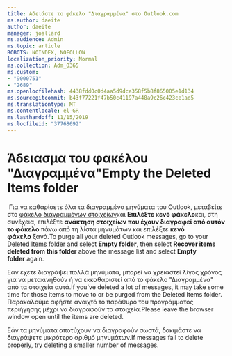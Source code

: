```yaml
---
title: Αδειάστε το φάκελο "Διαγραμμένα" στο Outlook.com
ms.author: daeite
author: daeite
manager: joallard
ms.audience: Admin
ms.topic: article
ROBOTS: NOINDEX, NOFOLLOW
localization_priority: Normal
ms.collection: Adm_O365
ms.custom:
- "9000751"
- "2689"
ms.openlocfilehash: 4438fdd0c0d4aa5d9dce358f5b8f865005e1d134
ms.sourcegitcommit: b43f77221f47b50c41197a448a9c26c423ce1ad5
ms.translationtype: MT
ms.contentlocale: el-GR
ms.lasthandoff: 11/15/2019
ms.locfileid: "37768692"
---
```

# <a name="empty-the-deleted-items-folder"></a><span data-ttu-id="01619-102">Άδειασμα του φακέλου "Διαγραμμένα"</span><span class="sxs-lookup"><span data-stu-id="01619-102">Empty the Deleted Items folder</span></span>

<span data-ttu-id="01619-103"> Για να καθαρίσετε όλα τα διαγραμμένα μηνύματα του Outlook, μεταβείτε στο [φάκελο διαγραμμένων στοιχείων](https://outlook.live.com/mail/deleteditems)και **Επιλέξτε κενό φάκελο**και, στη συνέχεια, επιλέξτε **ανάκτηση στοιχείων που έχουν διαγραφεί από αυτόν το φάκελο** πάνω από τη λίστα μηνυμάτων και επιλέξτε **κενό φάκελο** ξανά.</span><span class="sxs-lookup"><span data-stu-id="01619-103">To purge all your deleted Outlook messages, go to your [Deleted Items folder](https://outlook.live.com/mail/deleteditems) and select **Empty folder**, then select **Recover items deleted from this folder** above the message list and select **Empty folder** again.</span></span>

<span data-ttu-id="01619-104">Εάν έχετε διαγράψει πολλά μηνύματα, μπορεί να χρειαστεί λίγος χρόνος για να μετακινηθούν ή να εκκαθαριστεί από το φάκελο "Διαγραμμένα" από τα στοιχεία αυτά.</span><span class="sxs-lookup"><span data-stu-id="01619-104">If you've deleted a lot of messages, it may take some time for those items to move to or be purged from the Deleted Items folder.</span></span> <span data-ttu-id="01619-105">Παρακαλούμε αφήστε ανοιχτό το παράθυρο του προγράμματος περιήγησης μέχρι να διαγραφούν τα στοιχεία.</span><span class="sxs-lookup"><span data-stu-id="01619-105">Please leave the browser window open until the items are deleted.</span></span>

<span data-ttu-id="01619-106">Εάν τα μηνύματα αποτύχουν να διαγραφούν σωστά, δοκιμάστε να διαγράψετε μικρότερο αριθμό μηνυμάτων.</span><span class="sxs-lookup"><span data-stu-id="01619-106">If messages fail to delete properly, try deleting a smaller number of messages.</span></span>